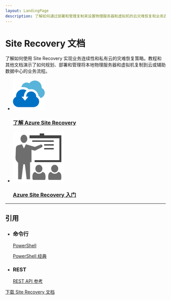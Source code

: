 ```yaml
---
layout: LandingPage
description: 了解如何通过部署和管理复制来设置物理服务器和虚拟机的云灾难恢复和业务连续性。
---
```

# Site Recovery 文档

了解如何使用 Site Recovery 实现业务连续性和私有云的灾难恢复策略。教程和其他文档演示了如何规划、部署和管理将本地物理服务器和虚拟机复制到云或辅助数据中心的业务流程。

<ul class="panelContent cardsFTitle">
    <li><a href="/opsacndocsdemo/site-recovery/site-recovery-overview">
<div class="cardSize"><div class="cardPadding"><div class="card"><div class="cardImageOuter"><div class="cardImage"><img src="media/index/site-recovery.svg" alt="" /></div></div><div class="cardText"><h3>了解 Azure Site Recovery</h3></div></div></div>
        </div></a>
</li>
    <li><a href="/opsacndocsdemo/site-recovery/site-recovery-best-practices">
<div class="cardSize"><div class="cardPadding"><div class="card"><div class="cardImageOuter"><div class="cardImage"><img src="media/index/get-started.svg" alt="" /></div></div><div class="cardText"><h3>Azure Site Recovery 入门</h3></div></div></div>
        </div></a>
</li>
</ul>

---

<h2>引用</h2>
<ul class="panelContent cardsW">
    <li>
        <div class="cardSize"><div class="cardPadding"><div class="card"><div class="cardText"><h3>命令行</h3><p><a href="/powershell/resourcemanager/azurerm.siterecovery/v3.2.0/azurerm.siterecovery">PowerShell</a></p><p><a href="/powershell/servicemanagement/azure.siterecovery/v3.1.0/azure.siterecovery">PowerShell 经典</a></p></div></div></div>
        </div>
    </li>
    <li>
        <div class="cardSize"><div class="cardPadding"><div class="card"><div class="cardText"><h3>REST</h3><p><a href="https://msdn.microsoft.com/zh-cn/library/mt750497">REST API 参考</a></p></div></div></div>
        </div>
    </li>
</ul>

<div class="downloadHolder"><a href="https://opbuildstorageprod.blob.core.windows.net/output-pdf-files/zh-cn/Azure.azure-documents/live/site-recovery.pdf">
<div class="img"></div>
        <div class="text">下载 Site Recovery 文档</div>
    </a>

</div>

<!---HONumber=Mooncake_0206_2017-->